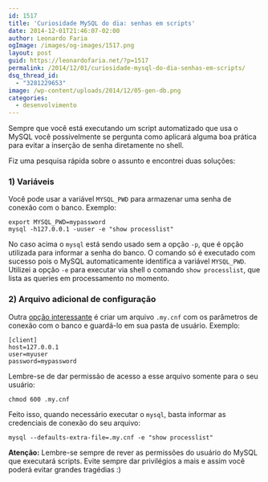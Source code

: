 ```yaml
---
id: 1517
title: 'Curiosidade MySQL do dia: senhas em scripts'
date: 2014-12-01T21:46:07-02:00
author: Leonardo Faria
ogImage: /images/og-images/1517.png
layout: post
guid: https://leonardofaria.net/?p=1517
permalink: /2014/12/01/curiosidade-mysql-do-dia-senhas-em-scripts/
dsq_thread_id:
  - "3281229653"
image: /wp-content/uploads/2014/12/05-gen-db.png
categories:
  - desenvolvimento
---
```


Sempre que você está executando um script automatizado que usa o MySQL você possivelmente se pergunta como aplicará alguma boa prática para evitar a inserção de senha diretamente no shell.

Fiz uma pesquisa rápida sobre o assunto e encontrei duas soluções:

### 1) Variáveis

Você pode usar a variável `MYSQL_PWD` para armazenar uma senha de conexão com o banco. Exemplo:

```
export MYSQL_PWD=mypassword
mysql -h127.0.0.1 -uuser -e "show processlist"
```

No caso acima o `mysql` está sendo usado sem a opção `-p`, que é opção utilizada para informar a senha do banco. O comando só é executado com sucesso pois o MySQL automaticamente identifica a variável `MYSQL_PWD`. Utilizei a opção `-e` para executar via shell o comando `show processlist`, que lista as queries em processamento no momento.

### 2) Arquivo adicional de configuração

Outra [opção interessante](http://dev.mysql.com/doc/refman/5.5/en/password-security-user.html) é criar um arquivo `.my.cnf` com os parâmetros de conexão com o banco e guardá-lo em sua pasta de usuário. Exemplo:

```
[client]
host=127.0.0.1
user=myuser
password=mypassword
```

Lembre-se de dar permissão de acesso a esse arquivo somente para o seu usuário:

```
chmod 600 .my.cnf
```

Feito isso, quando necessário executar o `mysql`, basta informar as credenciais de conexão do seu arquivo:

```
mysql --defaults-extra-file=.my.cnf -e "show processlist"
```

**Atenção:** Lembre-se sempre de rever as permissões do usuário do MySQL que executará scripts. Evite sempre dar privilégios a mais e assim você poderá evitar grandes tragédias :)
